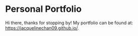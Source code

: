 # Personal Portfolio
Hi there, thanks for stopping by! My portfolio can be found at: https://jacquelinechan09.github.io/.
